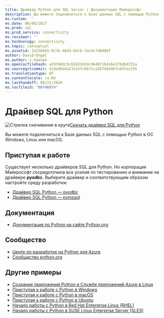 ```yaml
---
title: Драйвер Python для SQL Server | Документация Майкрософт
description: Вы можете подключиться к Базе данных SQL с помощью Python в ОС Windows, Linux или macOS.
ms.custom: ''
ms.date: 08/08/2017
ms.prod: sql
ms.prod_service: connectivity
ms.reviewer: ''
ms.technology: connectivity
ms.topic: conceptual
ms.assetid: 3a1568d1-917b-46d3-b5cb-facdc740408f
author: David-Engel
ms.author: v-daenge
ms.openlocfilehash: a29748dc5c62d3102dc964871b416e175dbd725a
ms.sourcegitcommit: dc8a30a4a27e15fc6671ca2674da9b7c637ec255
ms.translationtype: HT
ms.contentlocale: ru-RU
ms.lasthandoff: 08/21/2020
ms.locfileid: "88746074"
---
```

# <a name="python-sql-driver"></a>Драйвер SQL для Python

![Стрелка скачивания в круге](../../ssms/media/download-icon.png)[Скачать драйвер SQL для Python](../sql-connection-libraries.md#anchor-20-drivers-relational-access)

Вы можете подключиться к Базе данных SQL с помощью Python в ОС Windows, Linux или macOS.  
  
## <a name="getting-started"></a>Приступая к работе  
Существует несколько драйверов SQL для Python. Но корпорация Майкрософт сосредоточила все усилия по тестированию и внимание на драйвере **pyodbc**. Выберите драйвер и соответствующим образом настройте среду разработки:
* [Драйвер SQL Python — pyodbc](pyodbc/python-sql-driver-pyodbc.md)
* [Драйвер SQL Python — pymssql](pymssql/python-sql-driver-pymssql.md)
  
## <a name="documentation"></a>Документация  
* [Документация по Python на сайте Python.org](https://www.python.org/doc/)  
  
## <a name="community"></a>Сообщество  
* [Центр по разработке на Python для Azure](https://azure.microsoft.com/develop/python/)  
* [Сообщество python.org](https://www.python.org/community/)  
  
## <a name="more-samples"></a>Другие примеры  
* [Создание приложения Python в Службе приложений Azure в Linux](https://docs.microsoft.com/azure/app-service/containers/quickstart-python?tabs=bash)
* [Приступая к работе с Python в Windows](https://www.microsoft.com/sql-server/developer-get-started/python/windows/)
* [Приступая к работе с Python в macOS](https://www.microsoft.com/sql-server/developer-get-started/python/mac/)
* [Приступая к работе с Python в Ubuntu](https://www.microsoft.com/sql-server/developer-get-started/python/ubuntu/)
* [Начало работы с Python в Red Hat Enterprise Linux (RHEL)](https://www.microsoft.com/sql-server/developer-get-started/python/rhel/)
* [Начало работы с Python в SUSE Linux Enterprise Server (SLES)](https://www.microsoft.com/sql-server/developer-get-started/python/sles/)
